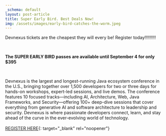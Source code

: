 ```yaml
---
_schema: default
layout: post-article
title: Super Early Bird. Best Deals Now!
img: /assets/images/early-bird-catches-the-worm.jpeg
---
```

Devnexus tickets are the cheapest they will every be! Register today!!!!!!!!!

&nbsp;

**The SUPER EARLY BIRD passes are available until September 4 for only $395**

&nbsp;

Devnexus is the largest and longest-running Java ecosystem conference in the U.S., bringing together over 1,500 developers for two or three days for hands-on workshops, expert-led sessions, and live demos. The conference features 10 focused tracks—including AI, Architecture, Web, Java Frameworks, and Security—offering 100+ deep-dive sessions that cover everything from generative AI and software architecture to leadership and security. Devnexus is where passionate developers connect, learn, and stay ahead of the curve in the ever-evolving world of technology.<br><br>[REGISTER HERE](https://reg.connectevents.io/ConnectEvents/devnexus2026/ "Devnexus 2026 Registration"){: target="_blank" rel="noopener"}